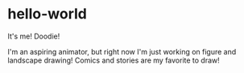 # hello-world
It's me! Doodie!

I'm an aspiring animator, but right now I'm just working on figure and landscape drawing! Comics and stories are my favorite to draw!
